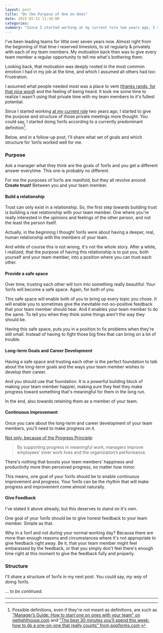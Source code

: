 ```yaml
---
layout: post
title: "On the Purpose of One on Ones"
date: 2015-05-21 11:38:00
categories:
summary: "Since I started working at my current role two years ago, I started to give the purpose and structure of the 1on1 meetings I had with my team members more thought. <br>And I want to share what I think is the purpose of having 1on1s."
---
```


I've been leading teams for little over seven years now. Almost right from the
beginning of that time I reserved timeslots, to sit regularly & privately with
each of my team members. My motivation back then was to give every team member a
regular opportunity to tell me what's bothering them. 

Looking back, that motivation was deeply rooted in the most common emotion I had
in my job at the time, and which I assumed all others had too: Frustration.

I assumed what people needed most was a place to vent ([thanks rands, for that
nice word][rands-vent]) and the feeling of being heard. It took me some time to
realize I wasn't using that private time with my team members to it's fullest
potential.

Since I started working [at my current role][codecraft-self-intro] two years
ago, I started to give the purpose and structure of those private meetings more
thought. You could say, I started doing 1on1s according to a currently
predominant definition[^1].

Below, and in a follow-up post, I'll share what set of goals and which structure
for 1on1s worked well for me.


### Purpose

Ask a manager what they think are the goals of 1on1s and you get a different
answer everytime. This one is probably no different.

For me the purposes of 1on1s are manifold, but they all revolve around: **Create
trust!** Between you and your team member.

#### Build a relationship

Trust can only exist in a relationship. So, the first step towards building
trust is building a real relationship with your team member. One where you're
really interested in the opinions and feelings of the other person, and not the
least the person itself.

Actually, in the beginning I thought 1on1s were about having a deeper, real,
human relationship with the members of your team.

And while of course this is not wrong, it's not the whole story. After a while,
I realized, that the purpose of having this relationship is to put you, both
yourself and your team member, into a position where you can trust each other.


#### Provide a safe space 

Over time, trusting each other will turn into something really beautiful: Your
1on1s will become a safe space. Again, for both of you.

This safe space will enable both of you to bring up every topic you chose. It
will enable you to sometimes give the inevitable not-so-positive feedback that
your team member should hear. And it enables your team member to do the same. To
tell you when they think some things aren't the way they should be.

Having this safe space, puts you in a position to fix problems when they're
still small. Instead of having to fight those big fires that can bring on a lot
of trouble.


#### Long-term Goals and Career Development

Having a safe space and trusting each other is the perfect foundation to talk
about the long-term goals and the ways your team member wishes to develop their
career.

And you should use that foundation. It is a powerful building block of making
your team member happier, making sure they feel they make progress toward
something that's meaningful for them in the long run. 

In the end, also towards retaining them as a member of your team.


#### Continuous Improvement

Once you care about the long-term and career development of your team members,
you'll need to make progress on it.

[Not only, because of the Progress Principle][hbr-small-wins]:

> By supporting progress in meaningful work, managers improve employees’ inner
  work lives and the organization’s performance.

There's nothing that boosts your team members' happiness and productivity more
then perceived progress, no matter how minor.

This means, one goal of your 1on1s should be to enable continuous improvement
and progress. Your 1on1s can be the rhythm that will make progress and
improvement come almost naturally.


#### Give Feedback

I've stated it above already, but this deserves to stand on it's own. 

One goal of your 1on1s should be to give honest feedback to your team member.
Simple as that.

Why in a 1on1 and not during your normal working day? Because there are more
than enough reasons and circumstances where it's not appropriate to give
feedback right away. Be it, that your team member might feel embarassed by the
feedback, or that you simply don't feel there's enough time right at this moment
to give the feedback fully and properly.


### Structure

I'll share a structure of 1on1s in my next post. You could say, *my way* of
doing 1on1s.

... *to be continued*.


--- 

[^1]: Possible definitions, even if they're not meant as definitions, are such as ["Manager’s Guide: How to start one on ones with your team" on getlighthouse.com][getl-how-to-start] and ["The best 30 minutes you’ll spend this week: how to do a one-on-one that really counts" from popforms.com][popf-1on1-that-matters].


[rands-vent]: http://randsinrepose.com/archives/the-update-the-vent-and-the-disaster/
[codecraft-self-intro]: http://codecraft.vaamo.de/2015/04/29/introducing-myself-benjamin.html
[getl-how-to-start]: https://getlighthouse.com/blog/how-to-start-one-on-ones-your-teams/
[popf-1on1-that-matters]: https://popforms.com/30-minutes-one-on-one/
[hbr-small-wins]: https://hbr.org/2011/05/the-power-of-small-wins
